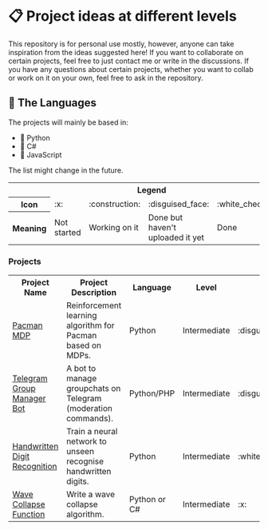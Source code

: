 # :clipboard: Project ideas at different levels

This repository is for personal use mostly, however, anyone can take inspiration from the ideas suggested here! If you want to collaborate on certain projects, feel free to just contact me or write in the discussions. If you have any questions about certain projects, whether you want to collab or work on it on your own, feel free to ask in the repository.

## :memo: The Languages

The projects will mainly be based in:
- :snake: Python
- :8ball: C#
- :seedling: JavaScript

The list might change in the future.

<table align="center">
<tr>
<th colspan="5">Legend</th>
</tr>
<tr>
<th>Icon</th>
<td>:x:</td>
<td>:construction:</td>
<td>:disguised_face:</td>
<td>:white_check_mark:</td>
</tr>
<tr>
<th>Meaning</th>
<td>Not started</td>
<td>Working on it</td>
<td>Done but haven't<br> uploaded it yet</td>
<td>Done</td>
</tr>
</table>

### Projects

<table align="center">
<tr>
<th>Project Name</th>
<th>Project Description</th>
<th>Language</th>
<th>Level</th>
<th>Status</th>
<th>Reference(s)</th>
</tr>

<tr>
<td><a href="" target="_blank">Pacman MDP</a></td>
<td>Reinforcement learning algorithm for Pacman based on MDPs.</td>
<td>Python</td>
<td>Intermediate</td>
<td>:disguised_face:</td>
<td><a href="http://ai.berkeley.edu/project_overview.html#:~:text=The%20Pac%2DMan%20projects%20were,building%20AI%20for%20video%20games." target="_blank">I</a></td>
</tr>

<tr>
<td><a href="" target="_blank">Telegram Group Manager Bot</a></td>
<td>A bot to manage groupchats on Telegram (moderation commands).</td>
<td>Python/PHP</td>
<td>Intermediate</td>
<td>:disguised_face:</td>
<td>None</td>
</tr>

<tr>
<td><a href="https://github.com/williamchenjun/MNIST-Handwritten-Digits-CNN" target="_blank">Handwritten Digit Recognition</a></td>
<td>Train a neural network to unseen recognise handwritten digits.</td>
<td>Python</td>
<td>Intermediate</td>
<td>:white_check_mark:</td>
<td><a href="https://www.youtube.com/@SebastianLague" target="_blank">I</a></td>
</tr>

<tr>
<td><a href="" target="_blank">Wave Collapse Function</a></td>
<td>Write a wave collapse algorithm.</td>
<td>Python or C#</td>
<td>Intermediate</td>
<td>:x:</td>
<td>
    <a href="https://www.youtube.com/watch?v=rI_y2GAlQFM" target="_blank">I</a>&nbsp;
    <a href="https://www.youtube.com/watch?v=TO0Tx3w5abQ&t=257s" target="_blank">II</a>
</td>
</tr>

</table>
